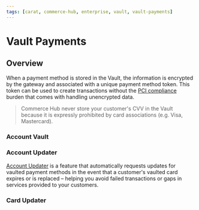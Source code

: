 ```yaml
---
tags: [carat, commerce-hub, enterprise, vault, vault-payments]
---
```



# Vault Payments


## Overview

When a payment method is stored in the Vault, the information is encrypted by the gateway and associated with a unique payment method token. This token can be used to create transactions without the [PCI compliance](https://www.pcisecuritystandards.org/) burden that comes with handling unencrypted data.

<!-- theme: warning -->
>Commerce Hub never store your customer's CVV in the Vault because it is expressly prohibited by card associations (e.g. Visa, Mastercard).


### Account Vault



### Account Updater

[Account Updater](?path=docs/Resources/Guides/Vault/Account-Updater.md) is a feature that automatically requests updates for vaulted payment methods in the event that a customer's vaulted card expires or is replaced – helping you avoid failed transactions or gaps in services provided to your customers.


### Card Updater
